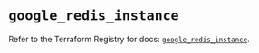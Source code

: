 # `google_redis_instance`

Refer to the Terraform Registry for docs: [`google_redis_instance`](https://registry.terraform.io/providers/hashicorp/google-beta/5.43.0/docs/resources/google_redis_instance).
